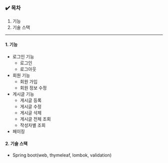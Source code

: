 ### ✔️ 목차
1. 기능
2. 기술 스택

---

#### 1. 기능
* 로그인 기능
  - 로그인
  - 로그아웃
* 회원 기능
  - 회원 가입
  - 회원 정보 수정
* 게시글 기능
  - 게시글 등록
  - 게시글 수정
  - 게시글 삭제
  - 게시글 전체 조회
  - 작성자별 조회
* 페이징

#### 2. 기술 스택
* Spring boot(web, thymeleaf, lombok, validation)
